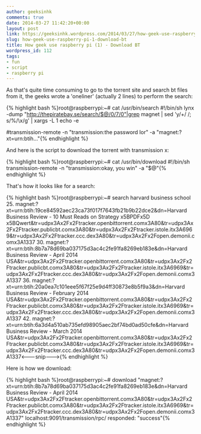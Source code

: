 ```yaml
---
author: geeksinhk
comments: true
date: 2014-03-27 11:42:20+00:00
layout: post
link: https://geeksinhk.wordpress.com/2014/03/27/how-geek-use-raspberry-pi-1-download-bt/
slug: how-geek-use-raspberry-pi-1-download-bt
title: How geek use raspberry pi (1) - Download BT
wordpress_id: 112
tags:
- fun
- script
- raspberry pi
---
```


As that's quite time consuming to go to the torrent site and search bt files from it, the geeks wrote a 'oneliner' (actually 2 lines) to perform the search:

{% highlight bash %}root@raspberrypi:~# cat /usr/bin/search
#!/bin/sh
lynx -dump "http://thepiratebay.se/search/$@/0/7/0"|grep magnet | sed 'y/+/ /; s/%/\\x/g' | xargs -L 1 echo -e

#transmission-remote -n "transmission:the password lor" -a "magnet:?xt=urn:btih..."{% endhighlight %}


And here is the script to download the torrent with transmission x:


{% highlight bash %}root@raspberrypi:~# cat /usr/bin/download
#!/bin/sh
transmission-remote -n "transmission:okay, you win" -a "$@"{% endhighlight %}


That's how it looks like for a search:

<!--more-->
{% highlight bash %}root@raspberrypi:~# search harvard business school
25. magnet:?xt=urn:btih:19ce84592aec23ca73f017f7643fb21b9b22dce2&dn=Harvard Business Review - 10 Must Reads on Strategy x5BPDFx5D x5BQwert&tr=udpx3Ax2Fx2Ftracker.openbittorrent.comx3A80&tr=udpx3Ax2Fx2Ftracker.publicbt.comx3A80&tr=udpx3Ax2Fx2Ftracker.istole.itx3A6969&tr=udpx3Ax2Fx2Ftracker.ccc.dex3A80&tr=udpx3Ax2Fx2Fopen.demonii.comx3A1337
30. magnet:?xt=urn:btih:8b7a78d69ba037175d3ac4c2fe91fa8269eb183e&dn=Harvard Business Review - April 2014 USA&tr=udpx3Ax2Fx2Ftracker.openbittorrent.comx3A80&tr=udpx3Ax2Fx2Ftracker.publicbt.comx3A80&tr=udpx3Ax2Fx2Ftracker.istole.itx3A6969&tr=udpx3Ax2Fx2Ftracker.ccc.dex3A80&tr=udpx3Ax2Fx2Fopen.demonii.comx3A1337
36. magnet:?xt=urn:btih:20a0ea7c101eee5f67f25e9d4ff30873e8b5f9a3&dn=Harvard Business Review - February 2014 USA&tr=udpx3Ax2Fx2Ftracker.openbittorrent.comx3A80&tr=udpx3Ax2Fx2Ftracker.publicbt.comx3A80&tr=udpx3Ax2Fx2Ftracker.istole.itx3A6969&tr=udpx3Ax2Fx2Ftracker.ccc.dex3A80&tr=udpx3Ax2Fx2Fopen.demonii.comx3A1337
42. magnet:?xt=urn:btih:6a3d4a510ab735efd98905aec2bf74bd0ad50cfe&dn=Harvard Business Review - March 2014 USA&tr=udpx3Ax2Fx2Ftracker.openbittorrent.comx3A80&tr=udpx3Ax2Fx2Ftracker.publicbt.comx3A80&tr=udpx3Ax2Fx2Ftracker.istole.itx3A6969&tr=udpx3Ax2Fx2Ftracker.ccc.dex3A80&tr=udpx3Ax2Fx2Fopen.demonii.comx3A1337<---snip--->{% endhighlight %}


Here is how we download:


{% highlight bash %}root@raspberrypi:~# download "magnet:?xt=urn:btih:8b7a78d69ba037175d3ac4c2fe91fa8269eb183e&dn=Harvard Business Review - April 2014 USA&tr=udpx3Ax2Fx2Ftracker.openbittorrent.comx3A80&tr=udpx3Ax2Fx2Ftracker.publicbt.comx3A80&tr=udpx3Ax2Fx2Ftracker.istole.itx3A6969&tr=udpx3Ax2Fx2Ftracker.ccc.dex3A80&tr=udpx3Ax2Fx2Fopen.demonii.comx3A1337"
localhost:9091/transmission/rpc/ responded: "success"{% endhighlight %}
